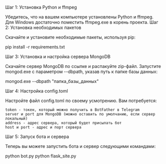 Шаг 1: Установка Python и ffmpeg

Убедитесь, что на вашем компьютере установлены Python и ffmpeg. Для Windows достаточно поместить ffmpeg.exe в корень проекта. 
Шаг 2: Установка необходимых пакетов

Скачайте и установите необходимые пакеты, используя pip:

pip install -r requirements.txt

Шаг 3: Установка и настройка сервера MongoDB

Скачайте сервер MongoDB по ссылке и распакуйте zip-файл. Запустите mongod.exe с параметром --dbpath, указав путь к папке базы данных:

mongod.exe --dbpath "папка_базы_данных"

Шаг 4: Настройка config.toml

Настройте файл config.toml по своему усмотрению. Вам потребуется:

    token - токен, который можно получить в BotFather в Telegram
    server и port для MongoDB (можно оставить по умолчанию, если сервер локальный)
    address - адрес сервера, который будет присылать бот
    host и port - адрес и порт сервера

Шаг 5: Запуск бота и сервера

Теперь вы можете запустить бота и сервер следующими командами:

python bot.py
python flask_site.py


